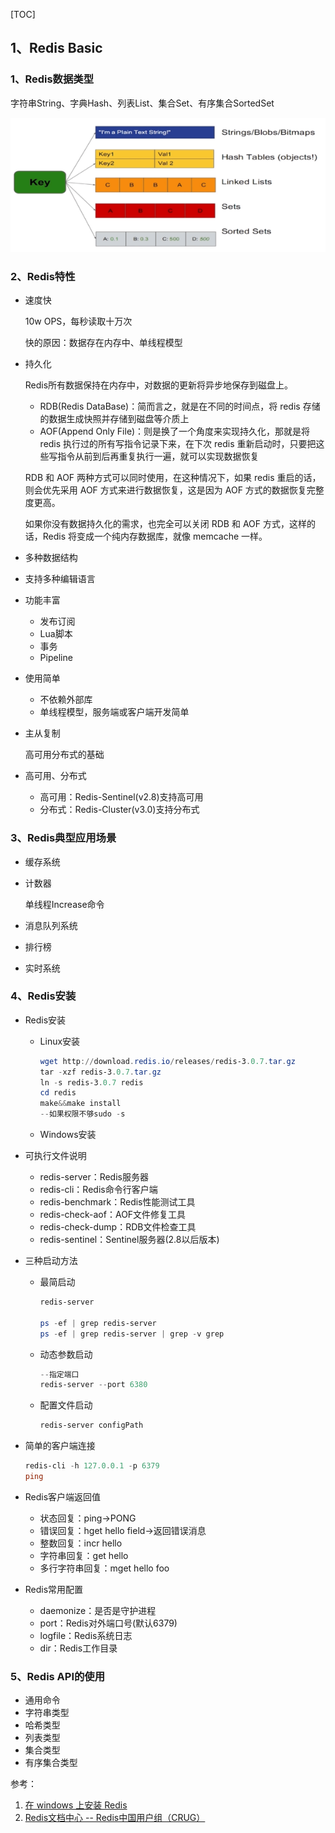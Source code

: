 

[TOC]

## 1、Redis Basic

### 1、**Redis数据类型**

字符串String、字典Hash、列表List、集合Set、有序集合SortedSet

![01](Image\01.png)





### 2、Redis特性

- 速度快

  10w OPS，每秒读取十万次

  快的原因：数据存在内存中、单线程模型

- 持久化

  Redis所有数据保持在内存中，对数据的更新将异步地保存到磁盘上。

  - RDB(Redis DataBase)：简而言之，就是在不同的时间点，将 redis 存储的数据生成快照并存储到磁盘等介质上
  - AOF(Append Only File)：则是换了一个角度来实现持久化，那就是将 redis 执行过的所有写指令记录下来，在下次 redis 重新启动时，只要把这些写指令从前到后再重复执行一遍，就可以实现数据恢复

  RDB 和 AOF 两种方式可以同时使用，在这种情况下，如果 redis 重启的话，则会优先采用 AOF 方式来进行数据恢复，这是因为 AOF 方式的数据恢复完整度更高。

  如果你没有数据持久化的需求，也完全可以关闭 RDB 和 AOF 方式，这样的话，Redis 将变成一个纯内存数据库，就像 memcache 一样。

- 多种数据结构

- 支持多种编辑语言

- 功能丰富

  - 发布订阅
  - Lua脚本
  - 事务
  - Pipeline

- 使用简单

  - 不依赖外部库
  - 单线程模型，服务端或客户端开发简单

- 主从复制

  高可用分布式的基础

- 高可用、分布式

  - 高可用：Redis-Sentinel(v2.8)支持高可用
  - 分布式：Redis-Cluster(v3.0)支持分布式

### 3、Redis典型应用场景

- 缓存系统

- 计数器

  单线程Increase命令

- 消息队列系统

- 排行榜

- 实时系统

### 4、Redis安装

- Redis安装

  - Linux安装

    ```powershell
    wget http://download.redis.io/releases/redis-3.0.7.tar.gz
    tar -xzf redis-3.0.7.tar.gz
    ln -s redis-3.0.7 redis
    cd redis
    make&&make install
    --如果权限不够sudo -s
    ```

  - Windows安装

- 可执行文件说明

  - redis-server：Redis服务器
  - redis-cli：Redis命令行客户端
  - redis-benchmark：Redis性能测试工具
  - redis-check-aof：AOF文件修复工具
  - redis-check-dump：RDB文件检查工具
  - redis-sentinel：Sentinel服务器(2.8以后版本)

- 三种启动方法

  - 最简启动

    ```powershell
    redis-server
    
    ps -ef | grep redis-server
    ps -ef | grep redis-server | grep -v grep
    ```

  - 动态参数启动

    ```powershell
    --指定端口
    redis-server --port 6380
    ```

  - 配置文件启动

    ```powershell
    redis-server configPath
    ```

- 简单的客户端连接

  ```powershell
  redis-cli -h 127.0.0.1 -p 6379
  ping
  ```

- Redis客户端返回值

  - 状态回复：ping->PONG
  - 错误回复：hget hello field->返回错误消息
  - 整数回复：incr hello
  - 字符串回复：get hello
  - 多行字符串回复：mget hello foo

- Redis常用配置

  - daemonize：是否是守护进程
  - port：Redis对外端口号(默认6379)
  - logfile：Redis系统日志
  - dir：Redis工作目录

### 5、Redis API的使用

- 通用命令
- 字符串类型
- 哈希类型
- 列表类型
- 集合类型
- 有序集合类型















参考：

1. [在 windows 上安装 Redis](https://www.redis.com.cn/redis-installation.html)
2. [Redis文档中心 -- Redis中国用户组（CRUG）](http://www.redis.cn/documentation.html)



